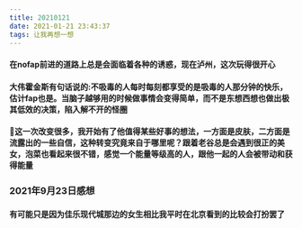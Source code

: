 ```yaml
---
title: 20210121
date: 2021-01-21 23:43:37
tags: 让我再想一想
---
```

#### 在nofap前进的道路上总是会面临着各种的诱惑，现在泸州，这次玩得很开心
#### 大伟霍金斯有句话说的:不吸毒的人每时每刻都享受的是吸毒的人那分钟的快乐，估计fap也是。当脑子越够用的时候做事情会变得简单，而不是东想西想也做出极其低效的决策，陷入解不开的怪圈
#### 🐸这一次改变很多，我开始有了他值得某些好事的想法，一方面是皮肤，二方面是流露出的一些自信，这种转变究竟来自于哪里呢？跟着老谷总是会遇到很正的美女，泡菜也看起来很不错，感觉一个能量等级高的人，跟他一起的人会被带动和获得能量
### 2021年9月23日感想
#### 有可能只是因为佳乐现代城那边的女生相比我平时在北京看到的比较会打扮罢了
